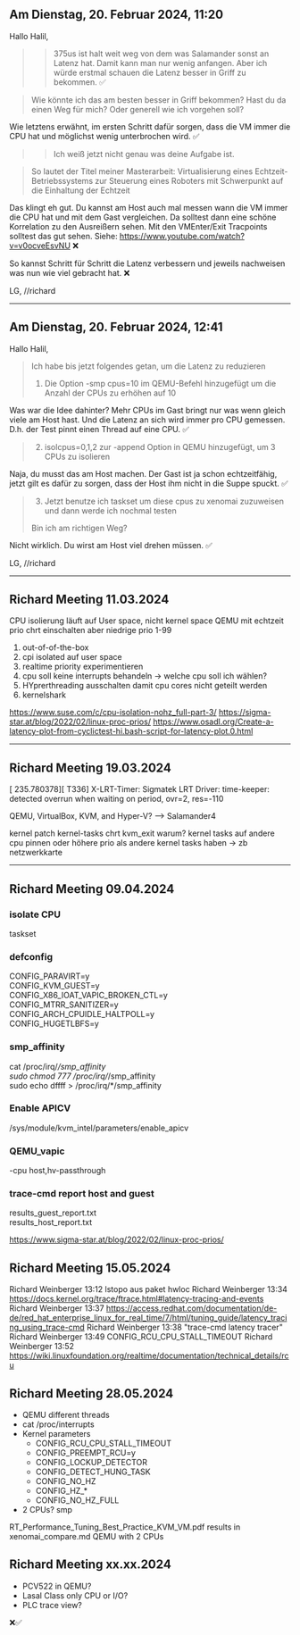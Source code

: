 ## Am Dienstag, 20. Februar 2024, 11:20 
Hallo Halil,

>> 375us ist halt weit weg von dem was Salamander sonst an Latenz hat.
>> Damit kann man nur wenig anfangen.
>> Aber ich würde erstmal schauen die Latenz besser in Griff zu bekommen. ✅

> Wie könnte ich das am besten besser in Griff bekommen? Hast du da einen Weg für mich? Oder generell wie ich vorgehen soll?

Wie letztens erwähnt, im ersten Schritt dafür sorgen, dass die VM immer die CPU hat und möglichst wenig unterbrochen wird. ✅

> > Ich weiß jetzt nicht genau was deine Aufgabe ist.

> So lautet der Titel meiner Masterarbeit:
> Virtualisierung eines Echtzeit-Betriebssystems zur Steuerung eines Roboters mit Schwerpunkt auf die Einhaltung der Echtzeit

Das klingt eh gut.
Du kannst am Host auch mal messen wann die VM immer die CPU hat und mit dem Gast vergleichen. Da solltest dann eine schöne Korrelation zu den Ausreißern sehen. Mit den VMEnter/Exit Tracpoints solltest das gut sehen.
Siehe: https://www.youtube.com/watch?v=v0ocveEsvNU ❌

So kannst Schritt für Schritt die Latenz verbessern und jeweils nachweisen
was nun wie viel gebracht hat. ❌

LG,
//richard

<hr>

## Am Dienstag, 20. Februar 2024, 12:41 
Hallo Halil,

> Ich habe bis jetzt folgendes getan, um die Latenz zu reduzieren
>
> 1) Die Option -smp cpus=10 im QEMU-Befehl hinzugefügt um die Anzahl der CPUs zu erhöhen auf 10

Was war die Idee dahinter? Mehr CPUs im Gast bringt nur was wenn gleich viele am Host hast.
Und die Latenz an sich wird immer pro CPU gemessen. D.h. der Test pinnt einen Thread auf eine CPU. ✅

> 2) isolcpus=0,1,2 zur -append Option in QEMU hinzugefügt, um 3 CPUs zu isolieren

Naja, du musst das am Host machen. Der Gast ist ja schon echtzeitfähig, jetzt gilt es dafür zu sorgen, dass der Host ihm nicht in die Suppe spuckt. ✅

> 3) Jetzt benutze ich taskset um diese cpus zu xenomai zuzuweisen und dann werde ich nochmal testen
>
> Bin ich am richtigen Weg?

Nicht wirklich. Du wirst am Host viel drehen müssen. ✅

LG,
//richard


<hr>



## Richard Meeting 11.03.2024
CPU isolierung läuft auf User space, nicht kernel space
QEMU mit echtzeit prio chrt einschalten aber niedrige prio 1-99

1) out-of-of-the-box
2) cpi isolated auf user space
3) realtime priority experimentieren
4) cpu soll keine interrupts behandeln -> welche cpu soll ich wählen?
5) HYprerthreading ausschalten damit cpu cores nicht geteilt werden
6) kernelshark

https://www.suse.com/c/cpu-isolation-nohz_full-part-3/
https://sigma-star.at/blog/2022/02/linux-proc-prios/
https://www.osadl.org/Create-a-latency-plot-from-cyclictest-hi.bash-script-for-latency-plot.0.html


<hr>


## Richard Meeting 19.03.2024
[  235.780378][  T336] X-LRT-Timer: Sigmatek LRT Driver: time-keeper: detected overrun when waiting on period, ovr=2, res=-110

QEMU, VirtualBox, KVM, and Hyper-V? --> Salamander4

kernel patch
kernel-tasks
chrt
kvm_exit warum?
kernel tasks auf andere cpu pinnen
oder
höhere prio als andere kernel tasks haben -> zb netzwerkkarte


<hr>


## Richard Meeting 09.04.2024

### isolate CPU
taskset

### defconfig
CONFIG_PARAVIRT=y  
CONFIG_KVM_GUEST=y  
CONFIG_X86_IOAT_VAPIC_BROKEN_CTL=y  
CONFIG_MTRR_SANITIZER=y  
CONFIG_ARCH_CPUIDLE_HALTPOLL=y  
CONFIG_HUGETLBFS=y

### smp_affinity 
cat /proc/irq/*/smp_affinity  
sudo chmod 777 /proc/irq/*/smp_affinity  
sudo echo dffff > /proc/irq/*/smp_affinity  

### Enable APICV
/sys/module/kvm_intel/parameters/enable_apicv

### QEMU_vapic
-cpu host,hv-passthrough

### trace-cmd report host and guest 
results_guest_report.txt  
results_host_report.txt

https://www.sigma-star.at/blog/2022/02/linux-proc-prios/

## Richard Meeting 15.05.2024

Richard Weinberger
13:12
lstopo
aus paket hwloc
Richard Weinberger
13:34
https://docs.kernel.org/trace/ftrace.html#latency-tracing-and-events
Richard Weinberger
13:37
https://access.redhat.com/documentation/de-de/red_hat_enterprise_linux_for_real_time/7/html/tuning_guide/latency_tracing_using_trace-cmd
Richard Weinberger
13:38
"trace-cmd latency tracer"
Richard Weinberger
13:49
CONFIG_RCU_CPU_STALL_TIMEOUT
Richard Weinberger
13:52
https://wiki.linuxfoundation.org/realtime/documentation/technical_details/rcu


## Richard Meeting 28.05.2024

- QEMU different threads
- cat /proc/interrupts
- Kernel parameters
    - CONFIG_RCU_CPU_STALL_TIMEOUT
    - CONFIG_PREEMPT_RCU=y
    - CONFIG_LOCKUP_DETECTOR
    - CONFIG_DETECT_HUNG_TASK
    - CONFIG_NO_HZ
    - CONFIG_HZ_*
    - CONFIG_NO_HZ_FULL
-  2 CPUs? smp



RT_Performance_Tuning_Best_Practice_KVM_VM.pdf
results in xenomai_compare.md
QEMU with 2 CPUs


## Richard Meeting xx.xx.2024

- PCV522 in QEMU? 
- Lasal Class only CPU or I/O?
- PLC trace view?



❌✅